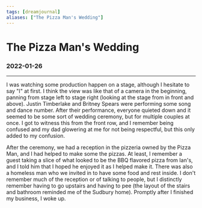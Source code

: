 ```yaml
---
tags: [dreamjournal]
aliases: ["The Pizza Man's Wedding"]
---
```


# The Pizza Man's Wedding
### 2022-01-26
---

I was watching some production happen on a stage, although I hesitate to say "I" at first. I think the view was like that of a camera in the beginning, panning from stage left to stage right (looking at the stage from in front and above). Justin Timberlake and Britney Spears were performing some song and dance number. After their performance, everyone quieted down and it seemed to be some sort of wedding ceremony, but for multiple couples at once. I got to witness this from the front row, and I remember being confused and my dad glowering at me for not being respectful, but this only added to my confusion.

After the ceremony, we had a reception in the pizzeria owned by the Pizza Man, and I had helped to make some the pizzas. At least, I remember a guest taking a slice of what looked to be the BBQ flavored pizza from Ian's, and I told him that I hoped he enjoyed it as I helped make it. There was also a homeless man who we invited in to have some food and rest inside. I don't remember much of the reception or of talking to people, but I distinctly remember having to go upstairs and having to pee (the layout of the stairs and bathroom reminded me of the Sudbury home). Promptly after I finished my business, I woke up.

